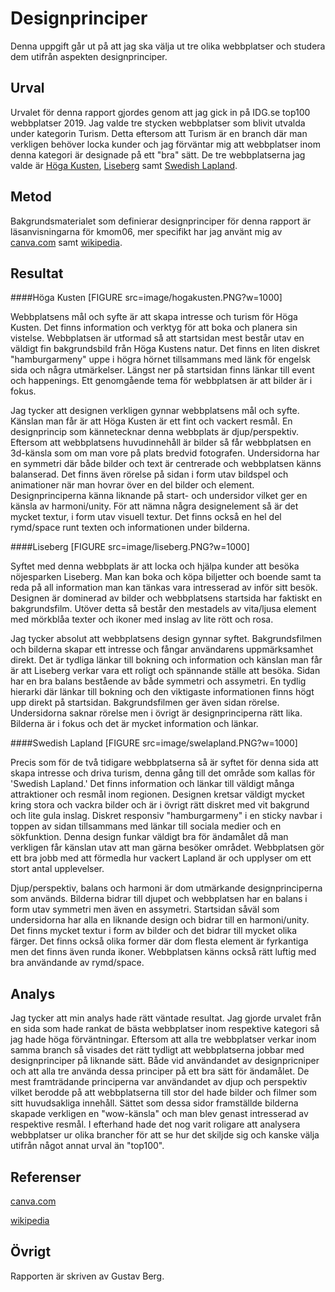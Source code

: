 Designprinciper
=======================

Denna uppgift går ut på att jag ska välja ut tre olika webbplatser och studera dem utifrån aspekten
designprinciper.

Urval
-----------------------

Urvalet för denna rapport gjordes genom att jag gick in på IDG.se top100 webbplatser 2019. Jag valde tre stycken webbplatser som
blivit utvalda under kategorin Turism. Detta eftersom att Turism är en branch där man verkligen behöver locka kunder och jag förväntar
mig att webbplatser inom denna kategori är designade på ett "bra" sätt. De tre webbplatserna jag valde är [Höga Kusten](https://www.hogakusten.com/sv), [Liseberg](https://www.liseberg.se/) samt [Swedish Lapland](https://www.swedishlapland.com/sv/).

Metod
-----------------------

Bakgrundsmaterialet som definierar designprinciper för denna rapport är läsanvisningarna för kmom06, mer specifikt har jag använt mig
av [canva.com](https://www.canva.com/learn/design-elements-principles/) samt [wikipedia](https://en.wikipedia.org/wiki/Visual_design_elements_and_principles).

Resultat
-----------------------
####Höga Kusten
[FIGURE src=image/hogakusten.PNG?w=1000]

Webbplatsens mål och syfte är att skapa intresse och turism för Höga Kusten. Det finns information och verktyg för att boka och planera
sin vistelse. Webbplatsen är utformad så att startsidan mest består utav en väldigt fin bakgrundsbild från Höga Kustens natur. Det finns en liten diskret "hamburgarmeny" uppe i högra hörnet tillsammans med länk för engelsk sida och några utmärkelser. Längst ner på startsidan finns länkar till event och happenings. Ett genomgående tema för webbplatsen är att bilder är i fokus.

Jag tycker att designen verkligen gynnar webbplatsens mål och syfte. Känslan man får är att Höga Kusten är ett fint och vackert resmål. En designprincip som kännetecknar
denna webbplats är djup/perspektiv. Eftersom att webbplatsens huvudinnehåll är bilder så får webbplatsen en 3d-känsla som om man vore på plats bredvid
fotografen. Undersidorna har en symmetri där både bilder och text är centrerade och webbplatsen känns balanserad. Det finns även rörelse
på sidan i form utav bildspel och animationer när man hovrar över en del bilder och element. Designprinciperna känna liknande på start- och undersidor vilket ger en känsla av harmoni/unity. För att nämna några designelement så är det mycket textur, i form utav visuell textur. Det finns också en hel del rymd/space runt texten och informationen under bilderna.


####Liseberg
[FIGURE src=image/liseberg.PNG?w=1000]

Syftet med denna webbplats är att locka och hjälpa kunder att besöka nöjesparken Liseberg. Man kan boka och köpa biljetter och boende samt
ta reda på all information man kan tänkas vara intresserad av inför sitt besök. Designen är dominerad av bilder och webbplatsens startsida
har faktiskt en bakgrundsfilm. Utöver detta så består den mestadels av vita/ljusa element med mörkblåa texter och ikoner med inslag av lite rött och rosa.

Jag tycker absolut att webbplatsens design gynnar syftet. Bakgrundsfilmen och bilderna skapar ett intresse och fångar användarens uppmärksamhet direkt. Det är tydliga länkar till bokning och information och känslan man får är att Liseberg verkar vara ett roligt och spännande ställe att besöka. Sidan har en bra balans bestående av både symmetri och assymetri. En tydlig hierarki där länkar till
bokning och den viktigaste informationen finns högt upp direkt på startsidan. Bakgrundsfilmen ger även sidan rörelse. Undersidorna saknar rörelse men i övrigt är designprinciperna rätt lika. Bilderna är i fokus och det är mycket information och länkar.


####Swedish Lapland
[FIGURE src=image/swelapland.PNG?w=1000]

Precis som för de två tidigare webbplatserna så är syftet för denna sida att skapa intresse och driva turism, denna gång till det område
som kallas för 'Swedish Lapland.' Det finns information och länkar till väldigt många attraktioner och resmål inom regionen.
Designen kretsar väldigt mycket kring stora och vackra bilder och är i övrigt rätt diskret med vit bakgrund och lite gula inslag. Diskret responsiv "hamburgarmeny" i en sticky navbar i toppen av sidan tillsammans med länkar till sociala medier och en sökfunktion. Denna design
funkar väldigt bra för ändamålet då man verkligen får känslan utav att man gärna besöker området. Webbplatsen gör ett bra jobb med att förmedla hur vackert Lapland är och upplyser om ett stort antal upplevelser.

Djup/perspektiv, balans och harmoni är dom utmärkande designprinciperna som används. Bilderna bidrar till djupet och webbplatsen har en balans i form utav symmetri men även en assymetri. Startsidan såväl som undersidorna har alla en liknande design och bidrar till en harmoni/unity. Det finns mycket textur i form av bilder och det bidrar till mycket olika färger. Det finns också olika former där dom flesta element är fyrkantiga men det finns även runda ikoner. Webbplatsen känns också rätt luftig med bra användande av rymd/space.


Analys
-----------------------

Jag tycker att min analys hade rätt väntade resultat. Jag gjorde urvalet från en sida som hade rankat de bästa webbplatser inom respektive kategori så jag hade höga förväntningar. Eftersom att alla tre webbplatser verkar inom samma branch så visades det rätt tydligt att webbplatserna jobbar med designprinciper på liknande sätt. Både vid användandet av designpricniper och att alla tre använda dessa principer på ett bra sätt för ändamålet. De mest framträdande principerna var användandet av djup och perspektiv vilket berodde på att webbplatserna till stor del hade bilder och filmer som sitt huvudsakliga innehåll. Sättet som dessa sidor framställde bilderna skapade verkligen en "wow-känsla" och man blev genast intresserad av respektive resmål. I efterhand hade det nog varit roligare att analysera webbplatser
ur olika brancher för att se hur det skiljde sig och kanske välja utifrån något annat urval än "top100".

Referenser
-----------------------
[canva.com](https://www.canva.com/learn/design-elements-principles/)

[wikipedia](https://en.wikipedia.org/wiki/Visual_design_elements_and_principles)

Övrigt
-----------------------

Rapporten är skriven av Gustav Berg.
